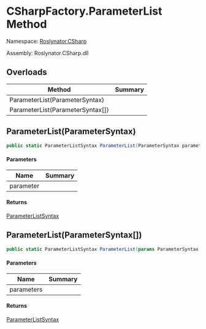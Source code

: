 # CSharpFactory\.ParameterList Method

Namespace: [Roslynator.CSharp](../../README.md)

Assembly: Roslynator\.CSharp\.dll

## Overloads

| Method | Summary |
| ------ | ------- |
| ParameterList\(ParameterSyntax\) | |
| ParameterList\(ParameterSyntax\[\]\) | |

## ParameterList\(ParameterSyntax\)

```csharp
public static ParameterListSyntax ParameterList(ParameterSyntax parameter)
```

#### Parameters

| Name | Summary |
| ---- | ------- |
| parameter | |

#### Returns

[ParameterListSyntax](https://docs.microsoft.com/en-us/dotnet/api/microsoft.codeanalysis.csharp.syntax.parameterlistsyntax)


## ParameterList\(ParameterSyntax\[\]\)

```csharp
public static ParameterListSyntax ParameterList(params ParameterSyntax[] parameters)
```

#### Parameters

| Name | Summary |
| ---- | ------- |
| parameters | |

#### Returns

[ParameterListSyntax](https://docs.microsoft.com/en-us/dotnet/api/microsoft.codeanalysis.csharp.syntax.parameterlistsyntax)


